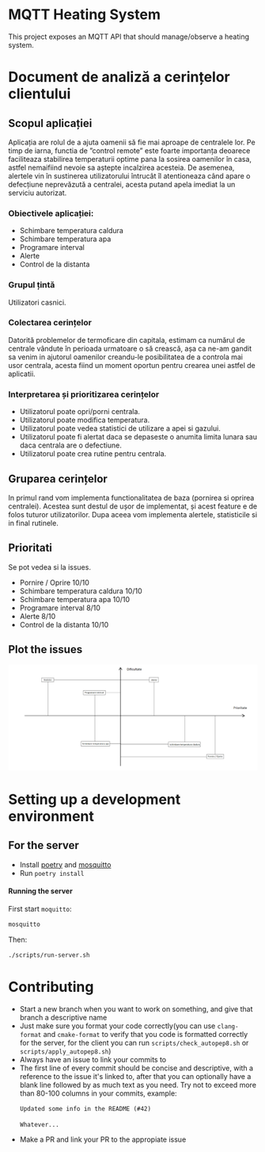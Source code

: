 # MQTT Heating System
This project exposes an MQTT API that should manage/observe a heating system.

# Document de analiză a cerințelor clientului

## Scopul aplicației
Aplicația are rolul de a ajuta oamenii să fie mai aproape de centralele lor. Pe timp de iarna, functia de ”control remote” este foarte importanța deoarece faciliteaza stabilirea temperaturii optime pana la sosirea oamenilor în casa, astfel nemaifiind nevoie sa aștepte incalzirea acesteia. De asemenea, alertele vin în sustinerea utilizatorului întrucât îl atentioneaza când apare o defecțiune neprevăzută a centralei, acesta putand apela imediat la un serviciu autorizat.

### Obiectivele aplicației:
- Schimbare temperatura caldura
- Schimbare temperatura apa
- Programare interval
- Alerte
- Control de la distanta

### Grupul țintă
Utilizatori casnici.

### Colectarea cerințelor
Datorită problemelor de termoficare din capitala, estimam ca numărul de centrale vândute în perioada urmatoare o să crească, așa ca ne-am gandit sa venim in ajutorul oamenilor creandu-le posibilitatea de a controla mai usor centrala, acesta fiind un moment oportun pentru crearea unei astfel de aplicatii.

### Interpretarea și prioritizarea cerințelor
- Utilizatorul poate opri/porni centrala.
- Utilizatorul poate modifica temperatura.
- Utilizatorul poate vedea statistici de utilizare a apei si gazului.
- Utilizatorul poate fi alertat daca se depaseste o anumita limita lunara sau daca centrala are o defectiune.
- Utilizatorul poate crea rutine pentru centrala.
 
## Gruparea cerințelor
In primul rand vom implementa functionalitatea de baza (pornirea si oprirea centralei). Acestea sunt destul de ușor de implementat, și acest feature e de folos tuturor utilizatorilor.
Dupa aceea vom implementa alertele, statisticile si in final rutinele.

## Prioritati
Se pot vedea si la issues.

- Pornire / Oprire 10/10
- Schimbare temperatura caldura 10/10
- Schimbare temperatura apa 10/10
- Programare interval 8/10
- Alerte 8/10
- Control de la distanta 10/10

## Plot the issues
![Axa prioritati](./media/axa-prioritati.png)

# Setting up a development environment

## For the server
- Install [poetry](https://python-poetry.org/) and [mosquitto](https://mosquitto.org/)
- Run `poetry install`

#### Running the server
First start `moquitto`:
```sh
mosquitto
```
Then:
```sh
./scripts/run-server.sh
```

# Contributing
- Start a new branch when you want to work on something, and give that branch a descriptive name
- Just make sure you format your code correctly(you can use `clang-format` and `cmake-format` to verify that you code is formatted correctly for the server, for the client you can run `scripts/check_autopep8.sh` or `scripts/apply_autopep8.sh`)
- Always have an issue to link your commits to
- The first line of every commit should be concise and descriptive, with a reference to the issue it's linked to, after that you can optionally have a blank line followed by as much text as you need. Try not to exceed more than 80-100 columns in your commits, example:
  ```
  Updated some info in the README (#42)

  Whatever...
  ```
- Make a PR and link your PR to the appropiate issue
